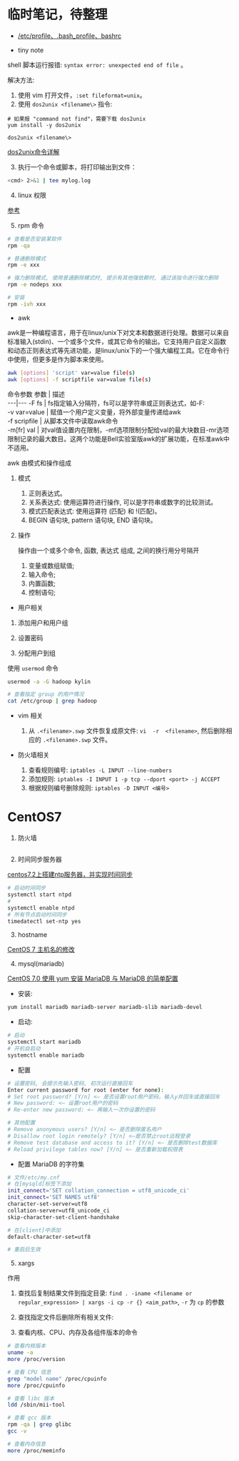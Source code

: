 # 临时笔记，待整理

- [/etc/profile、.bash_profile、bashrc](http://blog.csdn.net/gatieme/article/details/45064705)


- tiny note

shell 脚本运行报错: ```syntax error: unexpected end of file``` 。

解决方法:
1. 使用 vim 打开文件，```:set fileformat=unix```。  
2. 使用 ```dos2unix <filename\>``` 指令:
```
# 如果报 "command not find"，需要下载 dos2unix
yum install -y dos2unix

dos2unix <filename\>
```
[dos2unix命令详解](http://man.linuxde.net/dos2unix)


3. 执行一个命令或脚本，将打印输出到文件：

```bash
<cmd> 2>&1 | tee mylog.log
```

4. linux 权限  

[参考](http://blog.csdn.net/shuangde800/article/details/11016231)

5. rpm 命令  

```bash
# 查看是否安装某软件
rpm -qa

# 普通删除模式
rpm -e xxx

# 强力删除模式, 使用普通删除模式时, 提示有其他强依赖时, 通过该指令进行强力删除
rpm -e nodeps xxx

# 安装
rpm -ivh xxx
```

- awk

awk是一种编程语言，用于在linux/unix下对文本和数据进行处理。数据可以来自标准输入(stdin)、一个或多个文件，或其它命令的输出。它支持用户自定义函数和动态正则表达式等先进功能，是linux/unix下的一个强大编程工具。它在命令行中使用，但更多是作为脚本来使用。

```bash
awk [options] 'script' var=value file(s)
awk [options] -f scriptfile var=value file(s)
```

命令参数
参数 | 描述  
---|---
-F fs | fs指定输入分隔符，fs可以是字符串或正则表达式，如-F:  
-v var=value | 赋值一个用户定义变量，将外部变量传递给awk  
-f scripfile | 从脚本文件中读取awk命令  
-m[fr] val | 对val值设置内在限制，-mf选项限制分配给val的最大块数目-mr选项限制记录的最大数目。这两个功能是Bell实验室版awk的扩展功能，在标准awk中不适用。

awk 由模式和操作组成

1. 模式  

    1. 正则表达式。
    2. 关系表达式: 使用运算符进行操作, 可以是字符串或数字的比较测试。
    3. 模式匹配表达式: 使用运算符 (匹配) 和 !(匹配)。
    4. BEGIN 语句块, pattern 语句块, END 语句块。

2. 操作

    操作由一个或多个命令, 函数, 表达式 组成, 之间的换行用分号隔开

    1. 变量或数组赋值;
    2. 输入命令;
    3. 内置函数;
    4. 控制语句;

- 用户相关

1. 添加用户和用户组

2. 设置密码

3. 分配用户到组

使用 ```usermod``` 命令

```bash
usermod -a -G hadoop kylin

# 查看指定 group 的用户情况
cat /etc/group | grep hadoop
```

- vim 相关

    1. 从 ```.<filename>.swp``` 文件恢复成原文件: ```vi  -r  <filename>```, 然后删除相应的 ```.<filename>.swp``` 文件。

- 防火墙相关
  1. 查看规则编号: `iptables -L INPUT --line-numbers`
  2. 添加规则: `iptables -I INPUT 1 -p tcp --dport <port> -j ACCEPT`
  3. 根据规则编号删除规则: `iptables -D INPUT <编号>`

# CentOS7

1. 防火墙

  ```bash

  ```

2. 时间同步服务器

  [centos7.2上搭建ntp服务器，并实现时间同步](http://blog.csdn.net/yuanfang_way/article/details/53959591)

  ```bash
# 启动时间同步
systemctl start ntpd
#
systemctl enable ntpd
# 所有节点启动时间同步
timedatectl set-ntp yes
  ```

3. hostname

  [CentOS 7 主机名的修改](http://www.linuxidc.com/Linux/2014-11/109238.htm)

4. mysql(mariadb)

  [CentOS 7.0 使用 yum 安装 MariaDB 与 MariaDB 的简单配置](http://www.linuxidc.com/Linux/2016-03/128880.htm)

  - 安装:

```bash
yum install mariadb mariadb-server mariadb-slib mariadb-devel
```

  - 启动:

```bash
# 启动
systemctl start mariadb
# 开机自启动
systemctl enable mariadb
```

  - 配置

```bash
# 设置密码, 会提示先输入密码, 初次运行直接回车
Enter current password for root (enter for none):
# Set root password? [Y/n] <– 是否设置root用户密码，输入y并回车或直接回车
# New password: <– 设置root用户的密码
# Re-enter new password: <– 再输入一次你设置的密码

# 其他配置
# Remove anonymous users? [Y/n] <– 是否删除匿名用户
# Disallow root login remotely? [Y/n] <–是否禁止root远程登录
# Remove test database and access to it? [Y/n] <– 是否删除test数据库
# Reload privilege tables now? [Y/n] <– 是否重新加载权限表
```

  - 配置 MariaDB 的字符集

```bash
# 文件/etc/my.cnf
# 在[mysqld]标签下添加
init_connect='SET collation_connection = utf8_unicode_ci'
init_connect='SET NAMES utf8'
character-set-server=utf8
collation-server=utf8_unicode_ci
skip-character-set-client-handshake

# 在[client]中添加
default-character-set=utf8

# 重启后生效
```

5. xargs

作用

  1. 查找后复制结果文件到指定目录: `find . -iname <filename or regular_expression> | xargs -i cp -r {} <aim_path>`, `-r` 为 `cp` 的参数
  2. 查找指定文件后删除所有相关文件:

6. 查看内核、CPU、内存及各组件版本的命令

```bash
# 查看内核版本
uname -a
more /proc/version

# 查看 CPU 信息
grep "model name" /proc/cpuinfo
more /proc/cpuinfo

# 查看 libc 版本
ldd /sbin/mii-tool

# 查看 gcc 版本
rpm -qa | grep glibc
gcc -v

# 查看内存信息
more /proc/meminfo
```
